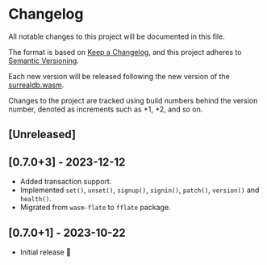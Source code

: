 # Changelog

All notable changes to this project will be documented in this file.

The format is based on [Keep a Changelog](https://keepachangelog.com/en/1.0.0/),
and this project adheres to [Semantic Versioning](https://semver.org/spec/v2.0.0.html).

Each new version will be released following the new version of the [surrealdb.wasm](https://github.com/surrealdb/surrealdb.wasm).

Changes to the project are tracked using build numbers behind the version number, denoted as increments such as +1, +2, and so on.

## [Unreleased]

## [0.7.0+3] - 2023-12-12

- Added transaction support.
- Implemented `set()`, `unset()`, `signup()`, `signin()`, `patch()`, `version()` and `health()`.
- Migrated from `wasm-flate` to `fflate` package.

## [0.7.0+1] - 2023-10-22

- Initial release 🎉
